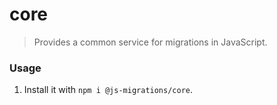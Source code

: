 # core
> Provides a common service for migrations in JavaScript.

### Usage
1. Install it with `npm i @js-migrations/core`.
